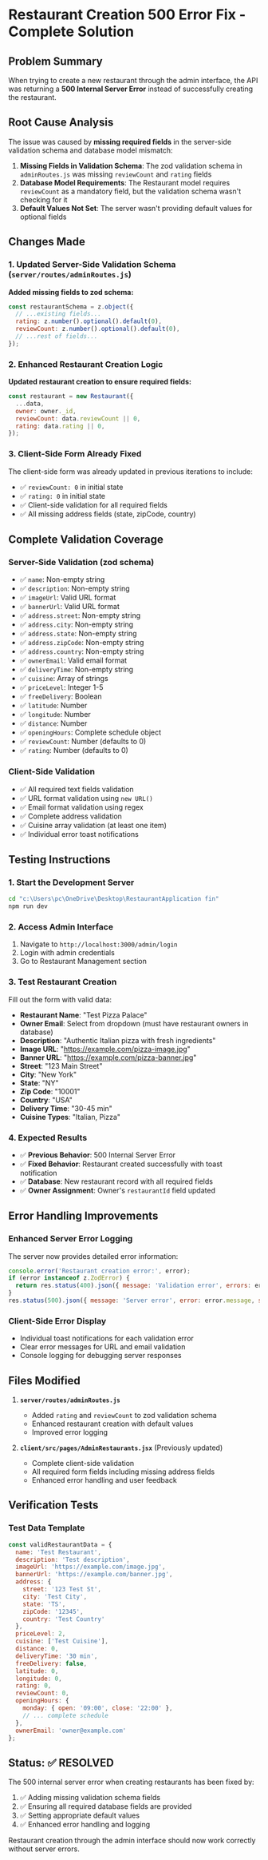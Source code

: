 # Restaurant Creation 500 Error Fix - Complete Solution

## Problem Summary
When trying to create a new restaurant through the admin interface, the API was returning a **500 Internal Server Error** instead of successfully creating the restaurant.

## Root Cause Analysis
The issue was caused by **missing required fields** in the server-side validation schema and database model mismatch:

1. **Missing Fields in Validation Schema**: The zod validation schema in `adminRoutes.js` was missing `reviewCount` and `rating` fields
2. **Database Model Requirements**: The Restaurant model requires `reviewCount` as a mandatory field, but the validation schema wasn't checking for it
3. **Default Values Not Set**: The server wasn't providing default values for optional fields

## Changes Made

### 1. Updated Server-Side Validation Schema (`server/routes/adminRoutes.js`)

**Added missing fields to zod schema:**
```javascript
const restaurantSchema = z.object({
  // ...existing fields...
  rating: z.number().optional().default(0),
  reviewCount: z.number().optional().default(0),
  // ...rest of fields...
});
```

### 2. Enhanced Restaurant Creation Logic
**Updated restaurant creation to ensure required fields:**
```javascript
const restaurant = new Restaurant({
  ...data,
  owner: owner._id,
  reviewCount: data.reviewCount || 0,
  rating: data.rating || 0,
});
```

### 3. Client-Side Form Already Fixed
The client-side form was already updated in previous iterations to include:
- ✅ `reviewCount: 0` in initial state
- ✅ `rating: 0` in initial state  
- ✅ Client-side validation for all required fields
- ✅ All missing address fields (state, zipCode, country)

## Complete Validation Coverage

### Server-Side Validation (zod schema)
- ✅ `name`: Non-empty string
- ✅ `description`: Non-empty string
- ✅ `imageUrl`: Valid URL format
- ✅ `bannerUrl`: Valid URL format
- ✅ `address.street`: Non-empty string
- ✅ `address.city`: Non-empty string
- ✅ `address.state`: Non-empty string
- ✅ `address.zipCode`: Non-empty string
- ✅ `address.country`: Non-empty string
- ✅ `ownerEmail`: Valid email format
- ✅ `deliveryTime`: Non-empty string
- ✅ `cuisine`: Array of strings
- ✅ `priceLevel`: Integer 1-5
- ✅ `freeDelivery`: Boolean
- ✅ `latitude`: Number
- ✅ `longitude`: Number
- ✅ `distance`: Number
- ✅ `openingHours`: Complete schedule object
- ✅ `reviewCount`: Number (defaults to 0)
- ✅ `rating`: Number (defaults to 0)

### Client-Side Validation
- ✅ All required text fields validation
- ✅ URL format validation using `new URL()`
- ✅ Email format validation using regex
- ✅ Complete address validation
- ✅ Cuisine array validation (at least one item)
- ✅ Individual error toast notifications

## Testing Instructions

### 1. Start the Development Server
```bash
cd "c:\Users\pc\OneDrive\Desktop\RestaurantApplication fin"
npm run dev
```

### 2. Access Admin Interface
1. Navigate to `http://localhost:3000/admin/login`
2. Login with admin credentials
3. Go to Restaurant Management section

### 3. Test Restaurant Creation
Fill out the form with valid data:
- **Restaurant Name**: "Test Pizza Palace"
- **Owner Email**: Select from dropdown (must have restaurant owners in database)
- **Description**: "Authentic Italian pizza with fresh ingredients"
- **Image URL**: "https://example.com/pizza-image.jpg"
- **Banner URL**: "https://example.com/pizza-banner.jpg"
- **Street**: "123 Main Street"
- **City**: "New York"
- **State**: "NY"
- **Zip Code**: "10001"
- **Country**: "USA"
- **Delivery Time**: "30-45 min"
- **Cuisine Types**: "Italian, Pizza"

### 4. Expected Results
- ✅ **Previous Behavior**: 500 Internal Server Error
- ✅ **Fixed Behavior**: Restaurant created successfully with toast notification
- ✅ **Database**: New restaurant record with all required fields
- ✅ **Owner Assignment**: Owner's `restaurantId` field updated

## Error Handling Improvements

### Enhanced Server Error Logging
The server now provides detailed error information:
```javascript
console.error('Restaurant creation error:', error);
if (error instanceof z.ZodError) {
  return res.status(400).json({ message: 'Validation error', errors: error.errors });
}
res.status(500).json({ message: 'Server error', error: error.message, stack: error.stack });
```

### Client-Side Error Display
- Individual toast notifications for each validation error
- Clear error messages for URL and email validation
- Console logging for debugging server responses

## Files Modified

1. **`server/routes/adminRoutes.js`**
   - Added `rating` and `reviewCount` to zod validation schema
   - Enhanced restaurant creation with default values
   - Improved error logging

2. **`client/src/pages/AdminRestaurants.jsx`** (Previously updated)
   - Complete client-side validation
   - All required form fields including missing address fields
   - Enhanced error handling and user feedback

## Verification Tests

### Test Data Template
```javascript
const validRestaurantData = {
  name: 'Test Restaurant',
  description: 'Test description',
  imageUrl: 'https://example.com/image.jpg',
  bannerUrl: 'https://example.com/banner.jpg',
  address: {
    street: '123 Test St',
    city: 'Test City',
    state: 'TS',
    zipCode: '12345',
    country: 'Test Country'
  },
  priceLevel: 2,
  cuisine: ['Test Cuisine'],
  distance: 0,
  deliveryTime: '30 min',
  freeDelivery: false,
  latitude: 0,
  longitude: 0,
  rating: 0,
  reviewCount: 0,
  openingHours: {
    monday: { open: '09:00', close: '22:00' },
    // ... complete schedule
  },
  ownerEmail: 'owner@example.com'
};
```

## Status: ✅ RESOLVED

The 500 internal server error when creating restaurants has been fixed by:
1. ✅ Adding missing validation schema fields
2. ✅ Ensuring all required database fields are provided
3. ✅ Setting appropriate default values
4. ✅ Enhanced error handling and logging

Restaurant creation through the admin interface should now work correctly without server errors.
